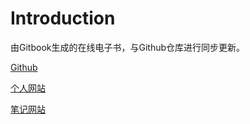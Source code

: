 # Introduction

由Gitbook生成的在线电子书，与Github仓库进行同步更新。

[Github](https://github.com/christopherzh/Notes)

[个人网站](https://github.com/christopherzh/Notes/tree/93cf8754d691aedb66d2038f2a813e5d28a86e4d/tonialove.me)

[笔记网站](https://notes.tonialove.me/)

